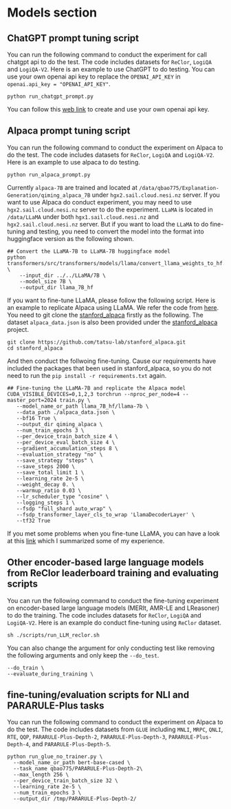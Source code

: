 # Models section
## ChatGPT prompt tuning script
You can run the following command to conduct the experiment for call chatgpt api to do the test. The code includes datasets for `ReClor`, `LogiQA` and `LogiQA-V2`. Here is an example to use ChatGPT to do testing. You can use your own openai api key to replace the `OPENAI_API_KEY` in `openai.api_key = "OPENAI_API_KEY"`.
```
python run_chatgpt_prompt.py
```

You can follow this [web link](https://help.socialintents.com/article/188-how-to-find-your-openai-api-key-for-chatgpt) to create and use your own openai api key.

## Alpaca prompt tuning script
You can run the following command to conduct the experiment on Alpaca to do the test. The code includes datasets for `ReClor`, `LogiQA` and `LogiQA-V2`. Here is an example to use alpaca to do testing.
```
python run_alpaca_prompt.py
```

Currently `alpaca-7B` are trained and located at `/data/qbao775/Explanation-Generation/qiming_alpaca_7B` under `hgx2.sail.cloud.nesi.nz` server. If you want to use Alpaca do conduct experiment, you may need to use `hgx2.sail.cloud.nesi.nz` server to do the experiment. `LLaMA` is located in `/data/LLaMA` under both `hgx1.sail.cloud.nesi.nz` and `hgx2.sail.cloud.nesi.nz` server. But if you want to load the `LLaMA` to do fine-tuning and testing, you need to convert the model into the format into huggingface version as the following shown.

```
## Convert the LLaMA-7B to LLaMA-7B huggingface model
python transformers/src/transformers/models/llama/convert_llama_weights_to_hf.py \
    --input_dir ../../LLaMA/7B \
    --model_size 7B \
    --output_dir llama_7B_hf
```

If you want to fine-tune LLaMA, please follow the following script. Here is an example to replicate Alpaca using LLaMA. We refer the code from [here](https://github.com/tatsu-lab/stanford_alpaca). You need to git clone the [stanford_alpaca](https://github.com/tatsu-lab/stanford_alpaca.git) firstly as the following. The dataset `alpaca_data.json` is also been provided under the [stanford_alpaca](https://github.com/tatsu-lab/stanford_alpaca.git) project.

```
git clone https://github.com/tatsu-lab/stanford_alpaca.git
cd stanford_alpaca
```

And then conduct the follwoing fine-tuning. Cause our requirements have included the packages that been used in stanford_alpaca, so you do not need to run the `pip install -r requirements.txt` again.

```
## Fine-tuning the LLaMA-7B and replicate the Alpaca model
CUDA_VISIBLE_DEVICES=0,1,2,3 torchrun --nproc_per_node=4 --master_port=2024 train.py \
   --model_name_or_path llama_7B_hf/llama-7b \
   --data_path ./alpaca_data.json \
   --bf16 True \
   --output_dir qiming_alpaca \
   --num_train_epochs 3 \
   --per_device_train_batch_size 4 \
   --per_device_eval_batch_size 4 \
   --gradient_accumulation_steps 8 \
   --evaluation_strategy "no" \
   --save_strategy "steps" \
   --save_steps 2000 \
   --save_total_limit 1 \
   --learning_rate 2e-5 \
   --weight_decay 0. \
   --warmup_ratio 0.03 \
   --lr_scheduler_type "cosine" \
   --logging_steps 1 \
   --fsdp "full_shard auto_wrap" \
   --fsdp_transformer_layer_cls_to_wrap 'LlamaDecoderLayer' \
   --tf32 True
```

If you met some problems when you fine-tune LLaMA, you can have a look at this [link](https://github.com/tatsu-lab/stanford_alpaca/issues/159#issuecomment-1490247999) which I summarized some of my experience.

## Other encoder-based large language models from ReClor leaderboard training and evaluating scripts
You can run the following command to conduct the fine-tuning experiment on encoder-based large language models (MERIt, AMR-LE and LReasoner) to do the training. The code includes datasets for `ReClor`, `LogiQA` and `LogiQA-V2`. Here is an example do conduct fine-tuning using `ReClor` dataset. 
```
sh ./scripts/run_LLM_reclor.sh
```
You can also change the argument for only conducting test like removing the following arguments and only keep the `--do_test`.
```
--do_train \
--evaluate_during_training \
```

## fine-tuning/evaluation scripts for NLI and PARARULE-Plus tasks
You can run the following command to conduct the experiment on Alpaca to do the test. The code includes datasets from `GLUE` including `MNLI`, `MRPC`, `QNLI`, `RTE`, `QQP`, `PARARULE-Plus-Depth-2`, `PARARULE-Plus-Depth-3`, `PARARULE-Plus-Depth-4`, and `PARARULE-Plus-Depth-5`.
```
python run_glue_no_trainer.py \
  --model_name_or_path bert-base-cased \
  --task_name qbao775/PARARULE-Plus-Depth-2\
  --max_length 256 \
  --per_device_train_batch_size 32 \
  --learning_rate 2e-5 \
  --num_train_epochs 3 \
  --output_dir /tmp/PARARULE-Plus-Depth-2/
```
